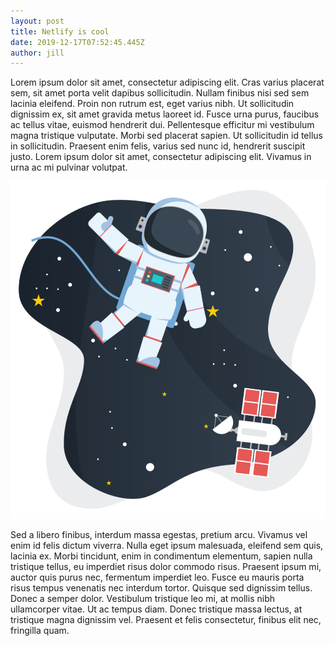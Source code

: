 ```yaml
---
layout: post
title: Netlify is cool
date: 2019-12-17T07:52:45.445Z
author: jill
---
```

Lorem ipsum dolor sit amet, consectetur adipiscing elit. Cras varius placerat sem, sit amet porta velit dapibus sollicitudin. Nullam finibus nisi sed sem lacinia eleifend. Proin non rutrum est, eget varius nibh. Ut sollicitudin dignissim ex, sit amet gravida metus laoreet id. Fusce urna purus, faucibus ac tellus vitae, euismod hendrerit dui. Pellentesque efficitur mi vestibulum magna tristique vulputate. Morbi sed placerat sapien. Ut sollicitudin id tellus in sollicitudin. Praesent enim felis, varius sed nunc id, hendrerit suscipit justo. Lorem ipsum dolor sit amet, consectetur adipiscing elit. Vivamus in urna ac mi pulvinar volutpat.

![astronot](/assets/uploads/no-connection.png "astronotnya kode")

Sed a libero finibus, interdum massa egestas, pretium arcu. Vivamus vel enim id felis dictum viverra. Nulla eget ipsum malesuada, eleifend sem quis, lacinia ex. Morbi tincidunt, enim in condimentum elementum, sapien nulla tristique tellus, eu imperdiet risus dolor commodo risus. Praesent ipsum mi, auctor quis purus nec, fermentum imperdiet leo. Fusce eu mauris porta risus tempus venenatis nec interdum tortor. Quisque sed dignissim tellus. Donec a semper dolor. Vestibulum tristique leo mi, at mollis nibh ullamcorper vitae. Ut ac tempus diam. Donec tristique massa lectus, at tristique magna dignissim vel. Praesent et felis consectetur, finibus elit nec, fringilla quam.

